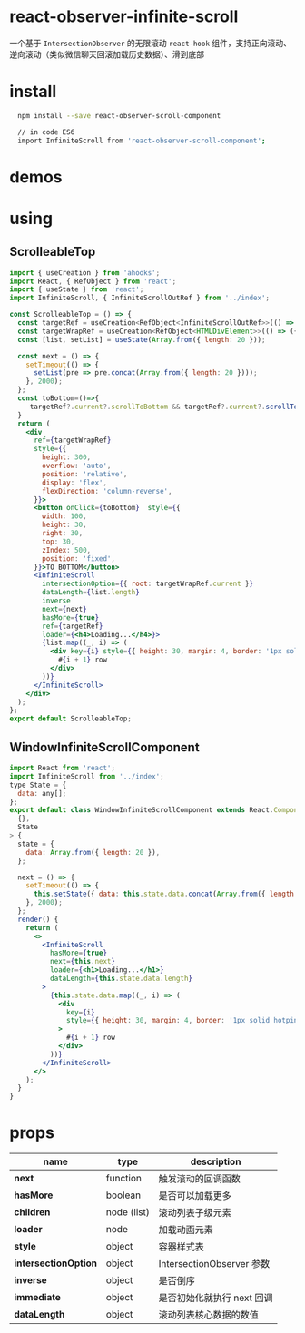# react-observer-infinite-scroll

一个基于 `IntersectionObserver` 的无限滚动 `react-hook` 组件，支持正向滚动、逆向滚动（类似微信聊天回滚加载历史数据）、滑到底部

# install

```bash
  npm install --save react-observer-scroll-component

  // in code ES6
  import InfiniteScroll from 'react-observer-scroll-component';
```

# demos

# using

## ScrolleableTop

```jsx
import { useCreation } from 'ahooks';
import React, { RefObject } from 'react';
import { useState } from 'react';
import InfiniteScroll, { InfiniteScrollOutRef } from '../index';

const ScrolleableTop = () => {
  const targetRef = useCreation<RefObject<InfiniteScrollOutRef>>(() => ({ current: null }), []);
  const targetWrapRef = useCreation<RefObject<HTMLDivElement>>(() => ({ current: null }), []);
  const [list, setList] = useState(Array.from({ length: 20 }));

  const next = () => {
    setTimeout(() => {
      setList(pre => pre.concat(Array.from({ length: 20 })));
    }, 2000);
  };
  const toBottom=()=>{
     targetRef?.current?.scrollToBottom && targetRef?.current?.scrollToBottom()
  }
  return (
    <div
      ref={targetWrapRef}
      style={{
        height: 300,
        overflow: 'auto',
        position: 'relative',
        display: 'flex',
        flexDirection: 'column-reverse',
      }}>
      <button onClick={toBottom}  style={{
        width: 100,
        height: 30,
        right: 30,
        top: 30,
        zIndex: 500,
        position: 'fixed',
      }}>TO BOTTOM</button>
      <InfiniteScroll
        intersectionOption={{ root: targetWrapRef.current }}
        dataLength={list.length}
        inverse
        next={next}
        hasMore={true}
        ref={targetRef}
        loader={<h4>Loading...</h4>}>
        {list.map((_, i) => (
          <div key={i} style={{ height: 30, margin: 4, border: '1px solid hotpink' }}>
            #{i + 1} row
          </div>
        ))}
      </InfiniteScroll>
    </div>
  );
};
export default ScrolleableTop;

```

## WindowInfiniteScrollComponent

``` jsx
import React from 'react';
import InfiniteScroll from '../index';
type State = {
  data: any[];
};
export default class WindowInfiniteScrollComponent extends React.Component<
  {},
  State
> {
  state = {
    data: Array.from({ length: 20 }),
  };

  next = () => {
    setTimeout(() => {
      this.setState({ data: this.state.data.concat(Array.from({ length: 20 })) });
    }, 2000);
  };
  render() {
    return (
      <>
        <InfiniteScroll
          hasMore={true}
          next={this.next}
          loader={<h1>Loading...</h1>}
          dataLength={this.state.data.length}
        >
          {this.state.data.map((_, i) => (
            <div
              key={i}
              style={{ height: 30, margin: 4, border: '1px solid hotpink' }}
            >
              #{i + 1} row
            </div>
          ))}
        </InfiniteScroll>
      </>
    );
  }
}

```

# props

name | type | description
-----|------|------------
**next** | function | 触发滚动的回调函数
**hasMore** | boolean | 是否可以加载更多
**children** | node (list) | 滚动列表子级元素
**loader** | node | 加载动画元素
**style** | object | 容器样式表
**intersectionOption** | object | IntersectionObserver 参数
**inverse** | object | 是否倒序
**immediate** | object | 是否初始化就执行 next 回调
**dataLength** | object | 滚动列表核心数据的数值
